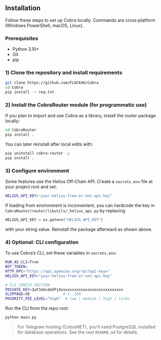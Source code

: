 ## Installation

Follow these steps to set up Cobra locally. Commands are cross‑platform (Windows PowerShell, macOS, Linux).

### Prerequisites

- Python 3.10+
- Git
- pip

### 1) Clone the repository and install requirements

```bash
git clone https://github.com/FLOCK4H/Cobra
cd Cobra
pip install -r req.txt
```

### 2) Install the CobraRouter module (for programmatic use)

If you plan to import and use Cobra as a library, install the router package locally:

```bash
cd CobraRouter
pip install .
```

You can later reinstall after local edits with:

```bash
pip uninstall cobra-router -y
pip install .
```

### 3) Configure environment

Some features use the Helius Off‑Chain API. Create a `secrets.env` file at your project root and set:

```bash
HELIUS_API_KEY="your-helius-free-or-not-api-key"
```

If loading from environment is inconvenient, you can hardcode the key in `CobraRouter/router/libutils/_helius_api.py` by replacing

```python
HELIUS_API_KEY = os.getenv("HELIUS_API_KEY")
```

with your string value. Reinstall the package afterward as shown above.

### 4) Optional: CLI configuration

To use Cobra’s CLI, set these variables in `secrets.env`:

```bash
RUN_AS_CLI=True
BOT_TOKEN=
HTTP_RPC="https://api.apewise.org/rpc?api-key="
HELIUS_API_KEY="your-helius-free-or-not-api-key"

# CLI CONFIG SECTION
PRIVATE_KEY=2wY3abcde5Pj4xxxxxxxxxxxxxxxxxxxxxxxxxxxx
SLIPPAGE=30               # 1..100
PRIORITY_FEE_LEVEL="high"  # low | medium | high | turbo
```

Run the CLI from the repo root:

```bash
python main.py
```

> For Telegram hosting (CobraNET), you’ll need PostgreSQL installed for database operations. See the root `README.md` for details.
